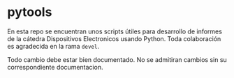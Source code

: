 # pytools
En esta repo se encuentran unos scripts útiles para desarrollo de informes de la cátedra Dispositivos Electronicos usando Python. 
Toda colaboración es agradecida en la rama `devel`.

Todo cambio debe estar bien documentado. No se admitiran cambios sin su correspondiente documentacion.
